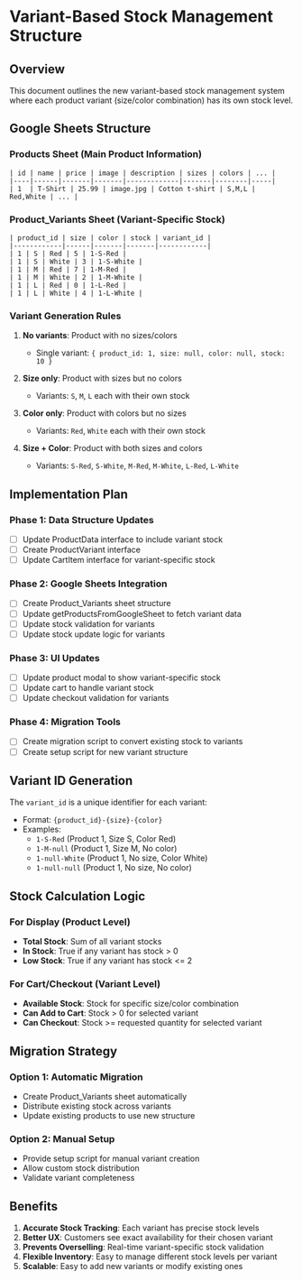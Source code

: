 # Variant-Based Stock Management Structure

## Overview

This document outlines the new variant-based stock management system where each product variant (size/color combination) has its own stock level.

## Google Sheets Structure

### Products Sheet (Main Product Information)
```
| id | name | price | image | description | sizes | colors | ... |
|----|------|-------|-------|-------------|-------|--------|-----|
| 1  | T-Shirt | 25.99 | image.jpg | Cotton t-shirt | S,M,L | Red,White | ... |
```

### Product_Variants Sheet (Variant-Specific Stock)
```
| product_id | size | color | stock | variant_id |
|------------|------|-------|-------|------------|
| 1 | S | Red | 5 | 1-S-Red |
| 1 | S | White | 3 | 1-S-White |
| 1 | M | Red | 7 | 1-M-Red |
| 1 | M | White | 2 | 1-M-White |
| 1 | L | Red | 0 | 1-L-Red |
| 1 | L | White | 4 | 1-L-White |
```

### Variant Generation Rules

1. **No variants**: Product with no sizes/colors
   - Single variant: `{ product_id: 1, size: null, color: null, stock: 10 }`

2. **Size only**: Product with sizes but no colors
   - Variants: `S`, `M`, `L` each with their own stock

3. **Color only**: Product with colors but no sizes
   - Variants: `Red`, `White` each with their own stock

4. **Size + Color**: Product with both sizes and colors
   - Variants: `S-Red`, `S-White`, `M-Red`, `M-White`, `L-Red`, `L-White`

## Implementation Plan

### Phase 1: Data Structure Updates
- [ ] Update ProductData interface to include variant stock
- [ ] Create ProductVariant interface
- [ ] Update CartItem interface for variant-specific stock

### Phase 2: Google Sheets Integration
- [ ] Create Product_Variants sheet structure
- [ ] Update getProductsFromGoogleSheet to fetch variant data
- [ ] Update stock validation for variants
- [ ] Update stock update logic for variants

### Phase 3: UI Updates
- [ ] Update product modal to show variant-specific stock
- [ ] Update cart to handle variant stock
- [ ] Update checkout validation for variants

### Phase 4: Migration Tools
- [ ] Create migration script to convert existing stock to variants
- [ ] Create setup script for new variant structure

## Variant ID Generation

The `variant_id` is a unique identifier for each variant:
- Format: `{product_id}-{size}-{color}`
- Examples:
  - `1-S-Red` (Product 1, Size S, Color Red)
  - `1-M-null` (Product 1, Size M, No color)
  - `1-null-White` (Product 1, No size, Color White)
  - `1-null-null` (Product 1, No size, No color)

## Stock Calculation Logic

### For Display (Product Level)
- **Total Stock**: Sum of all variant stocks
- **In Stock**: True if any variant has stock > 0
- **Low Stock**: True if any variant has stock <= 2

### For Cart/Checkout (Variant Level)
- **Available Stock**: Stock for specific size/color combination
- **Can Add to Cart**: Stock > 0 for selected variant
- **Can Checkout**: Stock >= requested quantity for selected variant

## Migration Strategy

### Option 1: Automatic Migration
- Create Product_Variants sheet automatically
- Distribute existing stock across variants
- Update existing products to use new structure

### Option 2: Manual Setup
- Provide setup script for manual variant creation
- Allow custom stock distribution
- Validate variant completeness

## Benefits

1. **Accurate Stock Tracking**: Each variant has precise stock levels
2. **Better UX**: Customers see exact availability for their chosen variant
3. **Prevents Overselling**: Real-time variant-specific stock validation
4. **Flexible Inventory**: Easy to manage different stock levels per variant
5. **Scalable**: Easy to add new variants or modify existing ones 